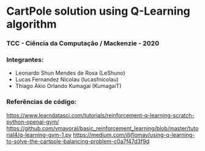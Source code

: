 # CartPole solution using Q-Learning algorithm

### TCC - Ciência da Computação / Mackenzie - 2020

### Integrantes:
- Leonardo Shun Mendes de Rosa (LeShuno)
- Lucas Fernandez Nicolau (lucasfnicolau)
- Thiago Akio Orlando Kumagai (KumagaiT)

### Referências de código:
https://www.learndatasci.com/tutorials/reinforcement-q-learning-scratch-python-openai-gym/
https://github.com/vmayoral/basic_reinforcement_learning/blob/master/tutorial4/q-learning-gym-1.py
https://medium.com/@flomay/using-q-learning-to-solve-the-cartpole-balancing-problem-c0a7f47d3f9d
